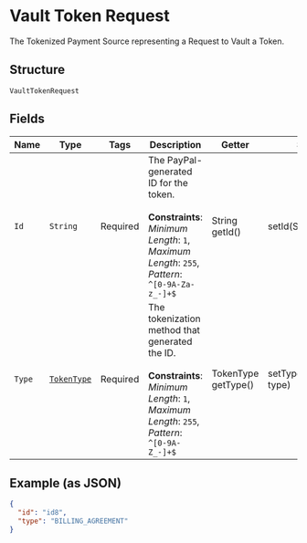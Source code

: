 
# Vault Token Request

The Tokenized Payment Source representing a Request to Vault a Token.

## Structure

`VaultTokenRequest`

## Fields

| Name | Type | Tags | Description | Getter | Setter |
|  --- | --- | --- | --- | --- | --- |
| `Id` | `String` | Required | The PayPal-generated ID for the token.<br><br>**Constraints**: *Minimum Length*: `1`, *Maximum Length*: `255`, *Pattern*: `^[0-9A-Za-z_-]+$` | String getId() | setId(String id) |
| `Type` | [`TokenType`](../../doc/models/token-type.md) | Required | The tokenization method that generated the ID.<br><br>**Constraints**: *Minimum Length*: `1`, *Maximum Length*: `255`, *Pattern*: `^[0-9A-Z_-]+$` | TokenType getType() | setType(TokenType type) |

## Example (as JSON)

```json
{
  "id": "id8",
  "type": "BILLING_AGREEMENT"
}
```

